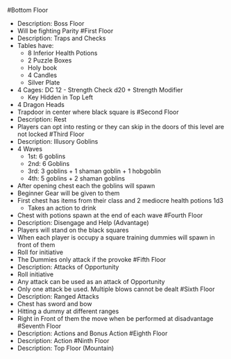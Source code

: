 #Bottom Floor
  * Description: Boss Floor
  * Will be fighting Parity
#First Floor
  * Description: Traps and Checks
  * Tables have:
    - 8 Inferior Health Potions
    - 2 Puzzle Boxes
    - Holy book
    - 4 Candles
    - Silver Plate
  * 4 Cages: DC 12 - Strength Check d20 + Strength Modifier
    - Key Hidden in Top Left
  * 4 Dragon Heads
  * Trapdoor in center where black square is
#Second Floor
  * Description: Rest
  * Players can opt into resting or they can skip in the doors of this level are not locked
#Third Floor
  * Description: Illusory Goblins
  * 4 Waves
    - 1st: 6 goblins
    - 2nd: 6 Goblins
    - 3rd: 3 goblins + 1 shaman goblin + 1 hobgoblin
    - 4th: 5 goblins + 2 shaman goblins
  * After opening chest each the goblins will spawn
  * Beginner Gear will be given to them
  * First chest has items from their class and 2 mediocre health potions 1d3
    - Takes an action to drink
  * Chest with potions spawn at the end of each wave
#Fourth Floor
  * Description: Disengage and Help (Advantage)
  * Players will stand on the black squares
  * When each player is occupy a square training dummies will spawn in front of them
  * Roll for initiative
  * The Dummies only attack if the provoke
#Fifth Floor
  * Description: Attacks of Opportunity
  * Roll initiative
  * Any attack can be used as an attack of Opportunity
  * Only one attack be used. Multiple blows cannot be dealt
#Sixth Floor
  * Description: Ranged Attacks
  * Chest has sword and bow
  * Hitting a dummy at different ranges
  * Right in Front of them the move when be performed at disadvantage
#Seventh Floor
  * Description: Actions and Bonus Action
#Eighth Floor
  * Description: Action
#Ninth Floor
  * Description: Top Floor (Mountain)
